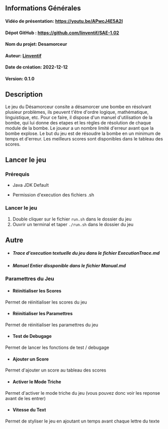 ## Informations Générales

#### Vidéo de présentation: https://youtu.be/APwcJ4E5A2I

#### Dépot GitHub : https://github.com/linventif/SAE-1.02

#### Nom du projet: Desamorceur

#### Auteur: [Linventif](https://github.com/linventif)

#### Date de création: 2022-12-12

#### Version: 0.1.0

## Description

Le jeu du Désamorceur consite a désamorcer une bombe en résolvant plusieur problèmes, ils peuvent t'être d'ordre logique, mathématique, linguistique, etc. Pour ce faire, il dispose d'un manuel d'utilisation de la bombe, qui lui donne des etapes et les règles de résolution de chaque module de la bombe. Le joueur a un nombre limité d'erreur avant que la bombe explose. Le but du jeu est de résoudre la bombe en un minimum de temps et d'erreur. Les meilleurs scores sont disponibles dans le tableau des scores.

## Lancer le jeu

### Prérequis

- Java JDK Default

- Permission d'execution des fichiers .sh

### Lancer le jeu

1. Double cliquer sur le fichier `run.sh` dans le dossier du jeu
2. Ouvrir un terminal et taper `./run.sh` dans le dossier du jeu

## Autre

 - ##### Trace d'execution textuelle du jeu dans le fichier ExecutionTrace.md

- ##### Manuel Entier dissponible dans le fichier Manual.md

### Paramettres du Jeu

- #### Réinitialiser les Scores

Permet de réinitialiser les scores du jeu

- #### Réinitialiser les Paramettres

Permet de réinitialiser les paramettres du jeu

- #### Test de Debugage

Permet de lancer les fonctions de test / debugage

- #### Ajouter un Score

Permet d'ajouter un score au tableau des scores

- #### Activer le Mode Triche

Permet d'activer le mode triche du jeu (vous pouvez donc voir les reponse avant de les entrer)

- #### Vitesse du Text

Permet de styliser le jeu en ajoutant un temps avant chaque lettre du texte